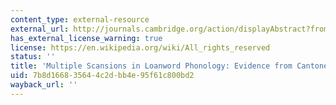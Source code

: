 ```yaml
---
content_type: external-resource
external_url: http://journals.cambridge.org/action/displayAbstract?fromPage=online&aid=2395936&fulltextType=RA&fileId=S0952675700001627
has_external_license_warning: true
license: https://en.wikipedia.org/wiki/All_rights_reserved
status: ''
title: 'Multiple Scansions in Loanword Phonology: Evidence from Cantonese'
uid: 7b8d1668-3564-4c2d-bb4e-95f61c800bd2
wayback_url: ''
---
```

